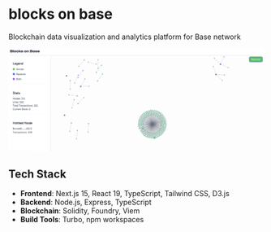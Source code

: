 # blocks on base

Blockchain data visualization and analytics platform for Base network

![image](packages/frontend/public/image.png)

## Tech Stack

- **Frontend**: Next.js 15, React 19, TypeScript, Tailwind CSS, D3.js
- **Backend**: Node.js, Express, TypeScript
- **Blockchain**: Solidity, Foundry, Viem
- **Build Tools**: Turbo, npm workspaces
